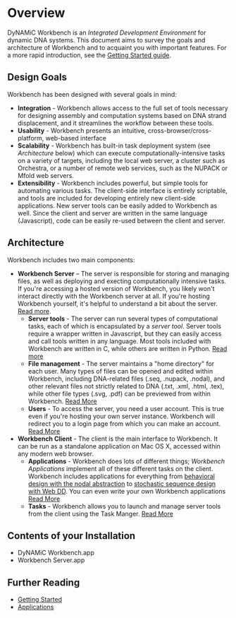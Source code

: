 Overview
========

DyNAMiC Workbench is an *Integrated Development Environment* for dynamic DNA systems. This document aims to survey the goals and architecture of Workbench and to acquaint you with important features. For a more rapid introduction, see the [Getting Started guide](quickstart).

Design Goals
------------

Workbench has been designed with several goals in mind:

- **Integration** - Workbench allows access to the full set of tools necessary for designing assembly and computation systems based on DNA strand displacement, and it streamlines the workflow between these tools.
- **Usability** - Workbench presents an intuitive, cross-browser/cross-platform, web-based interface
- **Scalability** - Workbench has built-in task deployment system (see *Architecture* below) which can execute computationally-intensive tasks on a variety of targets, including the local web server, a cluster such as Orchestra, or a number of remote web services, such as the NUPACK or Mfold web servers. 
- **Extensibility** - Workbench includes powerful, but simple tools for automating various tasks. The client-side interface is entirely scriptable, and tools are included for developing entirely new client-side applications. New server tools can be easily added to Workbench as well. Since the client and server are written in the same language (Javascript), code can be easily re-used between the client and server.

Architecture
------------

Workbench includes two main components: 

- **Workbench Server** – The server is responsible for storing and managing files, as well as deploying and execting computationally intensive tasks. If you're accessing a hosted version of Workbench, you likely won't interact directly with the Workbench server at all. If you're hosting Workbench yourself, it's helpful to understand a bit about the server. [Read more](server).
	- **Server tools** - The server can run several types of computational tasks, each of which is encapsulated by a *server tool*. Server tools require a wrapper  written in Javascript, but they can easily access and call tools written in any language. Most tools included with Workbench are written in C, while others are written in Python. [Read more](server-tools)
	- **File management** - The server maintains a "home directory" for each user. Many types of files can be opened and edited within Workbench, including DNA-related files (.seq, .nupack, .nodal), and other relevant files not strictly related to DNA (.txt, .xml, .html, .tex), while other file types (.svg, .pdf) can be previewed from within Workbench. [Read More](files)
	- **Users** - To access the server, you need a user account. This is true even if you're hosting your own server instance. Workbench will redirect you to a login page from which you can make an account. [Read More](users)
- **Workbench Client** - The client is the main interface to Workbench. It can be run as a standalone application on Mac OS X, accessed within any modern web browser.
	- **Applications** - Workbench does lots of different things; *Workbench Applications* implement all of these different tasks on the client. Workbench includes applications for everything from [behavioral design with the nodal abstraction](nodal) to [stochastic sequence design with Web DD](web-dd). You can even write your own Workbench applications [Read More](applications)
	- **Tasks** - Workbench allows you to launch and manage server tools from the client using the Task Manger. [Read More](task-manager)
	
Contents of your Installation
-----------------------------

- DyNAMiC Workbench.app
- Workbench Server.app
	
Further Reading
---------------

* [Getting Started](quickstart)
* [Applications](applications)
 